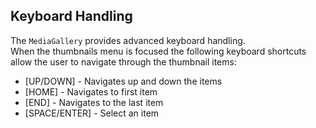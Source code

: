 ## Keyboard Handling

The `MediaGallery` provides advanced keyboard handling.  
When the thumbnails menu is focused the following keyboard shortcuts allow the user to navigate through the thumbnail items:

- \[UP/DOWN\] - Navigates up and down the items
- \[HOME\] - Navigates to first item
- \[END\] - Navigates to the last item
- \[SPACE/ENTER\] - Select an item
